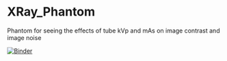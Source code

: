 # XRay_Phantom
Phantom for seeing the effects of tube kVp and mAs on image contrast and image noise

[![Binder](https://mybinder.org/badge_logo.svg)](https://mybinder.org/v2/gh/Fintan-McEvoy/XRay_Phantom/main?labpath=XRayPhantom-V5.ipynb)
